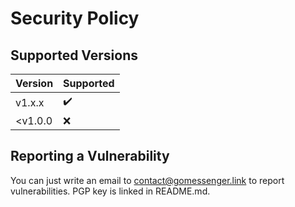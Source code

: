 # Security Policy

## Supported Versions

| Version | Supported          |
| ------- | ------------------ |
| v1.x.x  | :heavy_check_mark: |
| <v1.0.0 | :x:                |

## Reporting a Vulnerability

You can just write an email to contact@gomessenger.link to report vulnerabilities. PGP key is linked in README.md.
